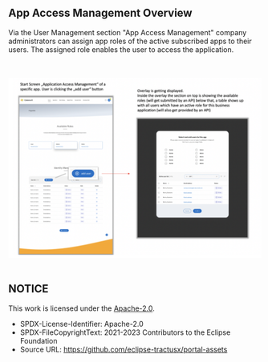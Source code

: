 ## App Access Management Overview

Via the User Management section "App Access Management" company administrators can assign app roles of the active subscribed apps to their users.
The assigned role enables the user to access the application.

<br>
<br>

<img width="821" alt="image" src="https://raw.githubusercontent.com/eclipse-tractusx/portal-assets/main/docs/static/add-user-flow.png">

<br>
<br>

## NOTICE

This work is licensed under the [Apache-2.0](https://www.apache.org/licenses/LICENSE-2.0).

- SPDX-License-Identifier: Apache-2.0
- SPDX-FileCopyrightText: 2021-2023 Contributors to the Eclipse Foundation
- Source URL: https://github.com/eclipse-tractusx/portal-assets
